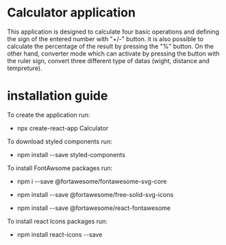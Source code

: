 # Calculator application

This application is designed to calculate four basic operations and defining the sign of the entered number with "+/-" button. it is also possible to calculate the percentage of the result by pressing the "%" button. On the other hand, converter mode which can activate by pressing the button with the ruler sign, convert three different type of datas (wight, distance and tempreture).

# installation guide

To create the application run:
 
- npx create-react-app Calculator

To download styled components run:
 
- npm install --save styled-components

To install FontAwsome packages run:
 
- npm i --save @fortawesome/fontawesome-svg-core

- npm install --save @fortawesome/free-solid-svg-icons

- npm install --save @fortawesome/react-fontawesome

To install react Icons packages run:
 
- npm install react-icons --save
